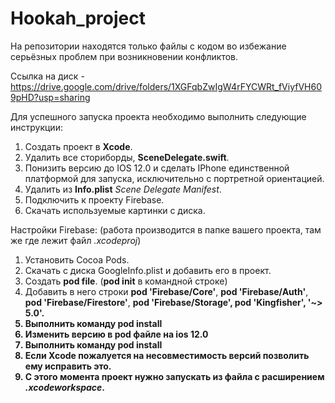 # Hookah_project

На репозитории находятся только файлы с кодом во избежание серьёзных проблем при возникновении конфликтов.

Ссылка на диск - https://drive.google.com/drive/folders/1XGFqbZwIgW4rFYCWRt_fViyfVH609pHD?usp=sharing

Для успешного запуска проекта необходимо выполнить следующие инструкции:
1. Создать проект в <b>Xcode</b>.
2. Удалить все сториборды, <b>SceneDelegate.swift</b>.
3. Понизить версию до IOS 12.0 и сделать IPhone единственной платформой для запуска, исключительно с портретной ориентацией.
4. Удалить из <b>Info.plist</b> <em>Scene Delegate Manifest</em>.
5. Подключить к проекту Firebase.
6. Скачать используемые картинки с диска.

Настройки Firebase: (работа производится в папке вашего проекта, там же где лежит файл <em>.xcodeproj</em>)
1. Установить Cocoa Pods.
2. Скачать с диска GoogleInfo.plist и добавить его в проект.
3. Создать <b>pod file</b>. (<b>pod init</b> в командной строке)
4. Добавить в него строки <b>pod 'Firebase/Core'</b>, <b>pod 'Firebase/Auth'</b>, <b>pod 'Firebase/Firestore'</b>, <b>pod 'Firebase/Storage', <b>pod 'Kingfisher', '~> 5.0'</b>.
5. Выполнить команду <b>pod install</b>
6. Изменить версию в pod файле на ios 12.0
7. Выполнить команду <b>pod install</b>
8. Если Xcode пожалуется на несовместимость версий позволить ему исправить это.
9. С этого момента проект нужно запускать из файла с расширением <em>.xcodeworkspace</em>.
